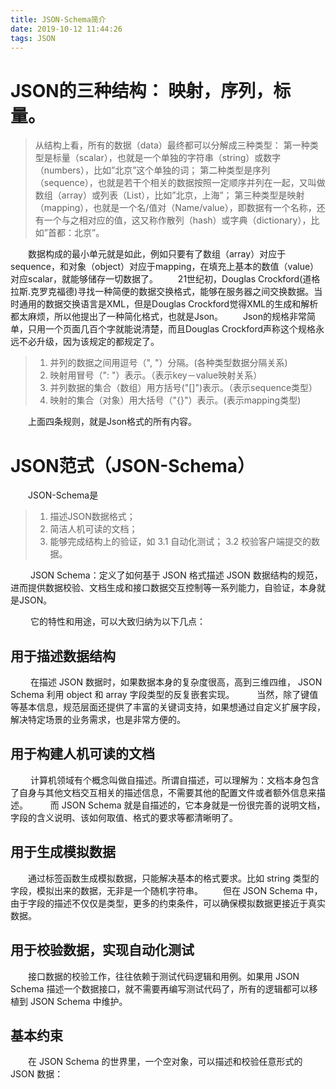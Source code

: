 ```yaml
---
title: JSON-Schema简介
date: 2019-10-12 11:44:26
tags: JSON
---
```

# JSON的三种结构： 映射，序列，标量。
> 从结构上看，所有的数据（data）最终都可以分解成三种类型：
> 第一种类型是标量（scalar），也就是一个单独的字符串（string）或数字（numbers），比如”北京”这个单独的词；
> 第二种类型是序列（sequence），也就是若干个相关的数据按照一定顺序并列在一起，又叫做数组（array）或列表（List），比如”北京，上海”；
> 第三种类型是映射（mapping），也就是一个名/值对（Name/value），即数据有一个名称，还有一个与之相对应的值，这又称作散列（hash）或字典（dictionary），比如”首都：北京”。

&emsp;&emsp;数据构成的最小单元就是如此，例如只要有了数组（array）对应于sequence，和对象（object）对应于mapping，在填充上基本的数值（value）对应scalar，就能够储存一切数据了。
&emsp;&emsp;21世纪初，Douglas Crockford(道格拉斯.克罗克福德)寻找一种简便的数据交换格式，能够在服务器之间交换数据。当时通用的数据交换语言是XML，但是Douglas Crockford觉得XML的生成和解析都太麻烦，所以他提出了一种简化格式，也就是Json。
&emsp;&emsp;Json的规格非常简单，只用一个页面几百个字就能说清楚，而且Douglas Crockford声称这个规格永远不必升级，因为该规定的都规定了。
>1. 并列的数据之间用逗号（", "）分隔。(各种类型数据分隔关系)
>2. 映射用冒号（": "）表示。（表示key－value映射关系）
>3. 并列数据的集合（数组）用方括号("[]")表示。（表示sequence类型）
>4. 映射的集合（对象）用大括号（"{}"）表示。(表示mapping类型)

&emsp;&emsp;上面四条规则，就是Json格式的所有内容。
# JSON范式（JSON-Schema）
&emsp;&emsp;JSON-Schema是

> 1. 描述JSON数据格式；
> 2. 简洁人机可读的文档；
> 3. 能够完成结构上的验证，如
> 3.1 自动化测试；
> 3.2 校验客户端提交的数据。

&emsp;&emsp; JSON Schema：定义了如何基于 JSON 格式描述 JSON 数据结构的规范，进而提供数据校验、文档生成和接口数据交互控制等一系列能力，自验证，本身就是JSON。

&emsp;&emsp; 它的特性和用途，可以大致归纳为以下几点：
## 用于描述数据结构
&emsp;&emsp;   在描述 JSON 数据时，如果数据本身的复杂度很高，高到三维四维， JSON Schema 利用 object 和 array 字段类型的反复嵌套实现。
&emsp;&emsp;  当然，除了键值等基本信息，规范层面还提供了丰富的关键词支持，如果想通过自定义扩展字段，解决特定场景的业务需求，也是非常方便的。
## 用于构建人机可读的文档
&emsp;&emsp; 计算机领域有个概念叫做自描述。所谓自描述，可以理解为：文档本身包含了自身与其他文档交互相关的描述信息，不需要其他的配置文件或者额外信息来描述。
&emsp;&emsp; 而 JSON Schema 就是自描述的，它本身就是一份很完善的说明文档，字段的含义说明、该如何取值、格式的要求等都清晰明了。
## 用于生成模拟数据
&emsp;&emsp;通过标签函数生成模拟数据，只能解决基本的格式要求。比如 string 类型的字段，模拟出来的数据，无非是一个随机字符串。
&emsp;&emsp;但在 JSON Schema 中，由于字段的描述不仅仅是类型，更多的约束条件，可以确保模拟数据更接近于真实数据。
## 用于校验数据，实现自动化测试
&emsp;&emsp;接口数据的校验工作，往往依赖于测试代码逻辑和用例。如果用 JSON Schema 描述一个数据接口，就不需要再编写测试代码了，所有的逻辑都可以移植到 JSON Schema 中维护。
## 基本约束
 &emsp;&emsp;在 JSON Schema 的世界里，一个空对象，可以描述和校验任意形式的 JSON 数据：
